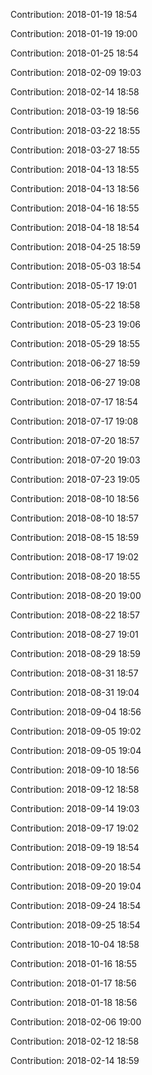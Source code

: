 Contribution: 2018-01-19 18:54

Contribution: 2018-01-19 19:00

Contribution: 2018-01-25 18:54

Contribution: 2018-02-09 19:03

Contribution: 2018-02-14 18:58

Contribution: 2018-03-19 18:56

Contribution: 2018-03-22 18:55

Contribution: 2018-03-27 18:55

Contribution: 2018-04-13 18:55

Contribution: 2018-04-13 18:56

Contribution: 2018-04-16 18:55

Contribution: 2018-04-18 18:54

Contribution: 2018-04-25 18:59

Contribution: 2018-05-03 18:54

Contribution: 2018-05-17 19:01

Contribution: 2018-05-22 18:58

Contribution: 2018-05-23 19:06

Contribution: 2018-05-29 18:55

Contribution: 2018-06-27 18:59

Contribution: 2018-06-27 19:08

Contribution: 2018-07-17 18:54

Contribution: 2018-07-17 19:08

Contribution: 2018-07-20 18:57

Contribution: 2018-07-20 19:03

Contribution: 2018-07-23 19:05

Contribution: 2018-08-10 18:56

Contribution: 2018-08-10 18:57

Contribution: 2018-08-15 18:59

Contribution: 2018-08-17 19:02

Contribution: 2018-08-20 18:55

Contribution: 2018-08-20 19:00

Contribution: 2018-08-22 18:57

Contribution: 2018-08-27 19:01

Contribution: 2018-08-29 18:59

Contribution: 2018-08-31 18:57

Contribution: 2018-08-31 19:04

Contribution: 2018-09-04 18:56

Contribution: 2018-09-05 19:02

Contribution: 2018-09-05 19:04

Contribution: 2018-09-10 18:56

Contribution: 2018-09-12 18:58

Contribution: 2018-09-14 19:03

Contribution: 2018-09-17 19:02

Contribution: 2018-09-19 18:54

Contribution: 2018-09-20 18:54

Contribution: 2018-09-20 19:04

Contribution: 2018-09-24 18:54

Contribution: 2018-09-25 18:54

Contribution: 2018-10-04 18:58

Contribution: 2018-01-16 18:55

Contribution: 2018-01-17 18:56

Contribution: 2018-01-18 18:56

Contribution: 2018-02-06 19:00

Contribution: 2018-02-12 18:58

Contribution: 2018-02-14 18:59

